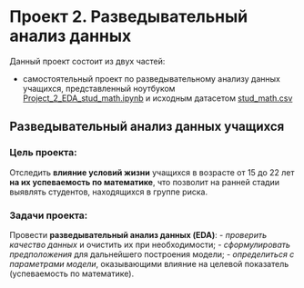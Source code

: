 # Проект 2. Разведывательный анализ данных
Данный проект состоит из двух частей:
- самостоятельный проект по разведывательному анализу данных учащихся, представленный ноутбуком [Project_2_EDA_stud_math.ipynb](https://github.com/Urusut/skillfactory-module-2/blob/master/Project_2_EDA_stud_math.ipynb) и исходным датасетом [stud_math.csv](https://github.com/Urusut/skillfactory-module-2/blob/master/stud_math.xls)

## Разведывательный анализ данных учащихся

### Цель проекта:
Отследить **влияние условий жизни** учащихся в возрасте от 15 до 22 лет **на их успеваемость по математике**, что позволит на ранней стадии выявлять студентов, находящихся в группе риска.

### Задачи проекта:
Провести **разведывательный анализ данных (EDA)**:
    - _проверить качество данных_ и очистить их при необходимости;
    - _сформулировать предположения_ для дальнейшего построения модели;
    - _определиться с параметрами модели_, оказывающими влияние на целевой показатель (успеваемость по математике).
